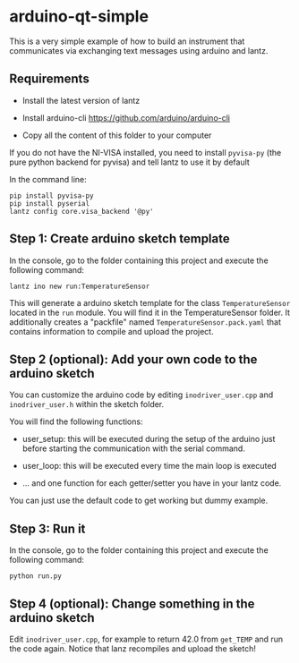 arduino-qt-simple
=================

This is a very simple example of how to build an instrument that communicates via
exchanging text messages using arduino and lantz.

Requirements
------------

- Install the latest version of lantz

- Install arduino-cli
  https://github.com/arduino/arduino-cli
  
- Copy all the content of this folder to your computer

If you do not have the NI-VISA installed, you need to install `pyvisa-py`
(the pure python backend for pyvisa) and tell lantz to use it by default

In the command line:

    pip install pyvisa-py
    pip install pyserial
    lantz config core.visa_backend '@py'


Step 1: Create arduino sketch template
--------------------------------------

In the console, go to the folder containing this project and execute the following
command:

    lantz ino new run:TemperatureSensor
    
This will generate a arduino sketch template for the class `TemperatureSensor`
located in the `run` module. You will find it in the TemperatureSensor folder.
It additionally creates a "packfile" named `TemperatureSensor.pack.yaml` that
contains information to compile and upload the project.


Step 2 (optional): Add your own code to the arduino sketch
----------------------------------------------------------

You can customize the arduino code by editing `inodriver_user.cpp` and 
`inodriver_user.h` within the sketch folder. 

You will find the following functions:

- user_setup: this will be executed during the setup of the arduino just before starting
  the communication with the serial command.
  
- user_loop: this will be executed every time the main loop is executed

- ... and one function for each getter/setter you have in your lantz code.

You can just use the default code to get working but dummy example.


Step 3: Run it
--------------
 
In the console, go to the folder containing this project and execute the following
command:

    python run.py
    
    
Step 4 (optional): Change something in the arduino sketch
---------------------------------------------------------

Edit `inodriver_user.cpp`, for example to return 42.0 from `get_TEMP`
and run the code again. Notice that lanz recompiles and upload the sketch!